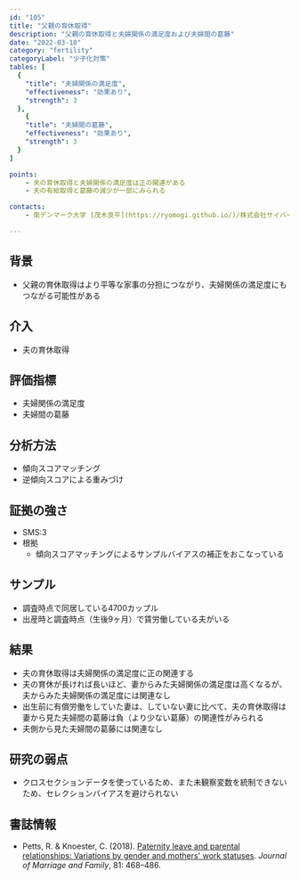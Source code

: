 ```yaml
---
id: "105"
title: "父親の育休取得"
description: "父親の育休取得と夫婦関係の満足度および夫婦間の葛藤"
date: "2022-03-10"
category: "fertility"
categoryLabel: "少子化対策"
tables: [
  {
    "title": "夫婦関係の満足度",
    "effectiveness": "効果あり",
    "strength": 3
  },
    {
    "title": "夫婦間の葛藤",
    "effectiveness": "効果あり",
    "strength": 3
  }
]

points:
    - 夫の育休取得と夫婦関係の満足度は正の関連がある
    - 夫の有給取得と葛藤の減少が一部にみられる

contacts:
    - 南デンマーク大学 [茂木良平](https://ryomogi.github.io/)/株式会社サイバーエージェント経済学社会実装チーム

---
```


## 背景
- 父親の育休取得はより平等な家事の分担につながり、夫婦関係の満足度にもつながる可能性がある

## 介入
- 夫の育休取得

## 評価指標
- 夫婦関係の満足度
- 夫婦間の葛藤

## 分析方法
- 傾向スコアマッチング
- 逆傾向スコアによる重みづけ

## 証拠の強さ
- SMS:3
- 根拠 
    - 傾向スコアマッチングによるサンプルバイアスの補正をおこなっている

## サンプル
- 調査時点で同居している4700カップル
- 出産時と調査時点（生後9ヶ月）で賃労働している夫がいる

## 結果
- 夫の育休取得は夫婦関係の満足度に正の関連する
- 夫の育休が長ければ長いほど、妻からみた夫婦関係の満足度は高くなるが、夫からみた夫婦関係の満足度には関連なし
- 出生前に有償労働をしていた妻は、していない妻に比べて、夫の育休取得は妻から見た夫婦間の葛藤は負（より少ない葛藤）の関連性がみられる
- 夫側から見た夫婦間の葛藤には関連なし

## 研究の弱点
- クロスセクションデータを使っているため、また未観察変数を統制できないため、セレクションバイアスを避けられない

## 書誌情報
- Petts, R. & Knoester, C. (2018). [Paternity leave and parental relationships: Variations by gender and mothers' work statuses](https://onlinelibrary.wiley.com/doi/full/10.1111/jomf.12545). *Journal of Marriage and Family*, 81: 468–486.
